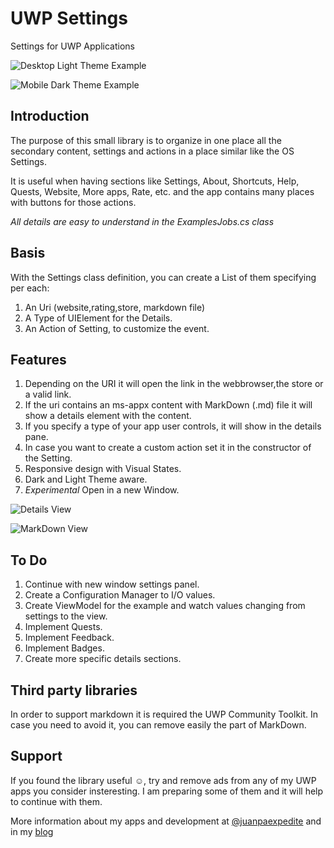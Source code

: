 ﻿# UWP Settings
Settings for UWP Applications

![Desktop Light Theme Example](https://github.com/juanpaexpedite/UWPSettings/blob/master/Example1.jpg "Desktop Light Theme Example")

![Mobile Dark Theme Example](https://github.com/juanpaexpedite/UWPSettings/blob/master/Example2.jpg "Mobile Dark Theme Example")


## Introduction
The purpose of this small library is to organize in one place all the secondary content, settings and actions in a place similar like the OS Settings.

It is useful when having sections like Settings, About, Shortcuts, Help, Quests, Website, More apps, Rate, etc. and the app contains many places with buttons for those actions.

_All details are easy to understand in the ExamplesJobs.cs class_

## Basis

With the Settings class definition, you can create a List of them specifying per each:

  1. An Uri (website,rating,store, markdown file)
  2. A Type of UIElement for the Details.
  3. An Action of Setting, to customize the event.

## Features

1. Depending on the URI it will open the link in the webbrowser,the store or a valid link.
2. If the uri contains an ms-appx content with MarkDown (.md) file it will show a details element with the content.
3. If you specify a type of your app user controls, it will show in the details pane.
4. In case you want to create a custom action set it in the constructor of the Setting.
5. Responsive design with Visual States.
6. Dark and Light Theme aware.
7. _Experimental_ Open in a new Window.

![Details View](https://github.com/juanpaexpedite/UWPSettings/blob/master/Example3.jpg "Details View")

![MarkDown View](https://github.com/juanpaexpedite/UWPSettings/blob/master/Example4.jpg "MarkDown View")

## To Do
1. Continue with new window settings panel.
2. Create a Configuration Manager to I/O values.
3. Create ViewModel for the example and watch values changing from settings to the view.
4. Implement Quests.
5. Implement Feedback.
6. Implement Badges.
7. Create more specific details sections.

## Third party libraries

In order to support markdown it is required the UWP Community Toolkit. In case you need to avoid it, you can remove easily the part of MarkDown.

## Support

If you found the library useful ☺, try and remove ads from any of my UWP apps you consider insteresting. I am preparing some of them and it will help to continue with them.

More information about my apps and development at [@juanpaexpedite](http://www.twitter.com/juanpaexpedite) and in my [blog](http://mareinsula.wordpress.com)